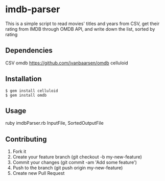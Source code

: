 # imdb-parser
This is a simple script to read movies' titles and years from CSV, get their rating from IMDB through OMDB API, and write down the list, sorted by rating

## Dependencies

CSV
omdb https://github.com/jvanbaarsen/omdb
celluloid

## Installation

	$ gem install celluloid
	$ gem install omdb

## Usage

ruby imdbParser.rb InputFile, SortedOutputFile

## Contributing

1. Fork it
2. Create your feature branch (git checkout -b my-new-feature)
3. Commit your changes (git commit -am 'Add some feature')
4. Push to the branch (git push origin my-new-feature)
5. Create new Pull Request